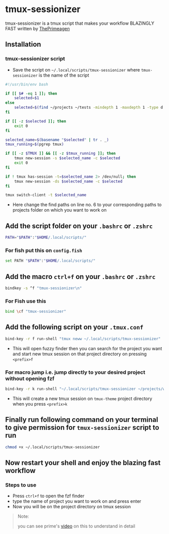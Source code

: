 # tmux-sessionizer

tmux-sessionizer is a tmux script that makes your workflow BLAZINGLY FAST written by [ThePrimeagen](https://github.com/ThePrimeagen/)

## Installation

### tmux-sessionizer script

- Save the script on `~/.local/scripts/tmux-sessionizer` where `tmux-sessionizer` is the name of the script

```bash
#!/usr/bin/env bash

if [[ $# -eq 1 ]]; then
    selected=$1
else
    selected=$(find ~/projects ~/tests -mindepth 1 -maxdepth 1 -type d | fzf)
fi

if [[ -z $selected ]]; then
    exit 0
fi

selected_name=$(basename "$selected" | tr . _)
tmux_running=$(pgrep tmux)

if [[ -z $TMUX ]] && [[ -z $tmux_running ]]; then
    tmux new-session -s $selected_name -c $selected
    exit 0
fi

if ! tmux has-session -t=$selected_name 2> /dev/null; then
    tmux new-session -ds $selected_name -c $selected
fi

tmux switch-client -t $selected_name
```

- Here change the find paths on line no. 6 to your corresponding paths to projects folder on which you want to work on

## Add the script folder on your `.bashrc` or `.zshrc`

```bash
PATH="$PATH":"$HOME/.local/scripts/"
```

### For fish put this on `config.fish`

```sh
set PATH "$PATH":"$HOME/.local/scripts/"
```

## Add the macro `ctrl+f` on your `.bashrc` or `.zshrc`

```bash
bindkey -s ^f "tmux-sessionizer\n"
```

### For Fish use this

```sh
bind \cf "tmux-sessionizer"
```

## Add the following script on your `.tmux.conf`

```bash
bind-key -r f run-shell "tmux neww ~/.local/scripts/tmux-sessionizer"
```

- This will open fuzzy finder then you can search for the project you want and start new tmux session on that project directory on pressing `<prefix>f`

### For macro jump i.e. jump directly to your desired project without opening fzf

```bash
bind-key -r k run-shell "~/.local/scripts/tmux-sessionizer ~/projects/work/tmux-theme"
```

- This will create a new tmux session on `tmux-theme` project directory when you press `<prefix>k`

## Finally run following command on your terminal to give permission for `tmux-sessionizer` script to run

```bash
chmod +x ~/.local/scripts/tmux-sessionizer
```

## Now restart your shell and enjoy the blazing fast workflow

### Steps to use

- Press `ctrl+f` to open the fzf finder
- type the name of project you want to work on and press enter
- Now you will be on the project directory on tmux session

> Note:
>
> you can see prime's [video](https://youtu.be/hJzqEAf2U4I) on this to understand in detail
